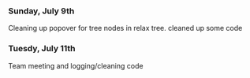 ### Sunday, July 9th
Cleaning up popover for tree nodes in relax tree. cleaned up some code

### Tuesdy, July 11th
Team meeting and logging/cleaning code
